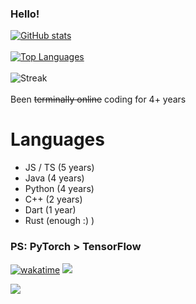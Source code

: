 ### Hello!
[![GitHub stats](https://github-readme-stats-5w5otha6c-notfish232.vercel.app/api?username=NotFish232&theme=onedark)](https://github.com/anuraghazra/github-readme-stats)
\
\
[![Top Languages](https://github-readme-stats-5w5otha6c-notfish232.vercel.app/api/top-langs?username=NotFish232&langs_count=6&hide=jupyter%20notebook&theme=onedark&layout=compact)](https://github.com/anuraghazra/github-readme-stats)
\
\
![Streak](https://streak-stats.demolab.com/?user=notfish232&theme=dark)
\
\
Been ~~terminally online~~ coding for 4+ years 
# Languages
* JS / TS (5 years)
* Java (4 years)
* Python (4 years)
* C++ (2 years)
* Dart (1 year)
* Rust (enough :) )
### PS: PyTorch > TensorFlow 
[![wakatime](https://wakatime.com/badge/user/018e633f-6db1-4557-84e5-f5a933f3bb2b.svg)](https://wakatime.com/@018e633f-6db1-4557-84e5-f5a933f3bb2b)
![](https://komarev.com/ghpvc/?username=NotFish232)

![](https://leetcard.jacoblin.cool/notfish255?ext=heatmap)
